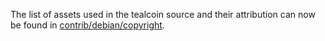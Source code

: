 The list of assets used in the tealcoin source and their attribution can now be found in [contrib/debian/copyright](../contrib/debian/copyright).
